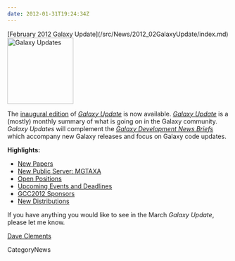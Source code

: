 ```yaml
---
date: 2012-01-31T19:24:34Z
---
```

<div class='newsItemHeader'>[February 2012 Galaxy Update](/src/News/2012_02GalaxyUpdate/index.md)</div>

<div class='right'><a href='/GalaxyUpdates/2012_02'><img src='/Images/Logos/GalaxyUpdate200.png' alt='Galaxy Updates' width=150 /></a></div>

The [inaugural edition](/GalaxyUpdates/2012_02) of *[Galaxy Update](/GalaxyUpdates)* is now available.  *[Galaxy Update](/GalaxyUpdates)* is a (mostly) monthly summary of what is going on in the Galaxy community.  *Galaxy Updates* will complement the *[Galaxy Development News Briefs](/src/DevNewsBriefs/index.md)* which accompany new Galaxy releases and focus on Galaxy code updates.

**Highlights:**

* [New Papers](/GalaxyUpdates/2012_02#new-papers)
* [New Public Server: MGTAXA](/GalaxyUpdates/2012_02#new-public-server-mgtaxa)
* [Open Positions](/GalaxyUpdates/2012_02#whos-hiring)
* [Upcoming Events and Deadlines](/GalaxyUpdates/2012_02#upcoming-events-and-deadlines)
* [GCC2012 Sponsors](/GalaxyUpdates/2012_02#gcc2012-sponsors)
* [New Distributions](/GalaxyUpdates/2012_02#new-distributions)

If you have anything you would like to see in the March *Galaxy Update*, please let me know.

[Dave Clements](/src/DaveClements/index.md)


CategoryNews
